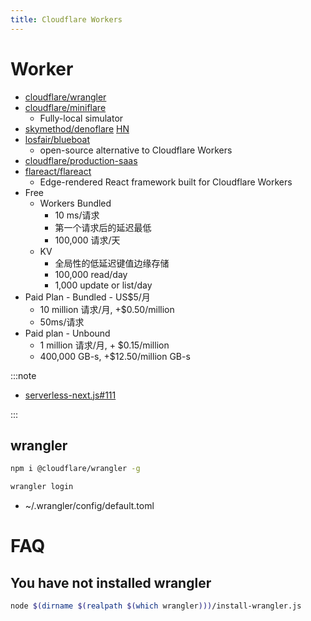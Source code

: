 ```yaml
---
title: Cloudflare Workers
---
```


# Worker

- [cloudflare/wrangler](https://github.com/cloudflare/wrangler)
- [cloudflare/miniflare](https://github.com/cloudflare/miniflare)
  - Fully-local simulator
- [skymethod/denoflare](https://github.com/skymethod/denoflare)
  [HN](https://news.ycombinator.com/item?id=29142772)
- [losfair/blueboat](https://github.com/losfair/blueboat)
  - open-source alternative to Cloudflare Workers
- [cloudflare/production-saas](https://github.com/cloudflare/production-saas)
- [flareact/flareact](https://github.com/flareact/flareact)
  - Edge-rendered React framework built for Cloudflare Workers
- Free
  - Workers Bundled
    - 10 ms/请求
    - 第一个请求后的延迟最低
    - 100,000 请求/天
  - KV
    - 全局性的低延迟键值边缘存储
    - 100,000 read/day
    - 1,000 update or list/day
- Paid Plan - Bundled - US$5/月
  - 10 million 请求/月, +$0.50/million
  - 50ms/请求
- Paid plan - Unbound
  - 1 million 请求/月, + $0.15/million
  - 400,000 GB-s, +$12.50/million GB-s

:::note

- [serverless-next.js#111](https://github.com/serverless-nextjs/serverless-next.js/issues/111)

:::

## wrangler

```bash
npm i @cloudflare/wrangler -g

wrangler login
```

- ~/.wrangler/config/default.toml

# FAQ

## You have not installed wrangler

```bash
node $(dirname $(realpath $(which wrangler)))/install-wrangler.js
```
